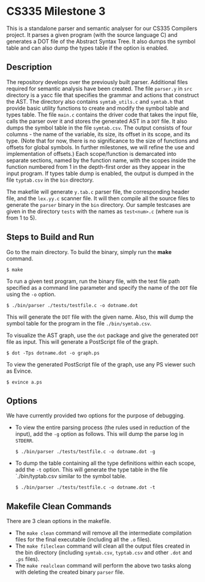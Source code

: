 # CS335 Milestone 3

This is a standalone parser and semantic analyser for our CS335 Compilers project. It parses a given program (with the source language C) and generates a DOT file of the Abstract Syntax Tree. It also dumps the symbol table and can also dump the types table if the option is enabled.

## Description

The repository develops over the previously built parser. Additional files required for semantic analysis have been created. The file `parser.y` in `src` directory is a yacc file that specifies the grammar and actions that construct the AST. The directory also contains `symtab_utils.c` and `symtab.h` that provide basic utility functions to create and modify the symbol table and types table. The file `main.c` contains the driver code that takes the input file, calls the parser over it and stores the generated AST in a `DOT` file. It also dumps the symbol table in the file `symtab.csv`. The output consists of four columns - the name of the variable, its size, its offset in its scope, and its type. (Note that for now, there is no significance to the size of functions and offsets for global symbols. In further milestones, we will refine the use and implementation of offsets.) Each scope/function is demarcated into separate sections, named by the function name, with the scopes inside the function numbered from 1 in the depth-first order as they appear in the input program. If types table dump is enabled, the output is dumped in the file `typtab.csv` in the `bin` directory.

The makefile will generate `y.tab.c` parser file, the corresponding header file, and the `lex.yy.c` scanner file. It will then compile all the source files to generate the `parser` binary in the `bin` directory. Our sample testcases are given in the directory `tests` with the names as `test<num>.c` (where `num` is from 1 to 5).

## Steps to Build and Run

Go to the main directory. To build the binary, simply run the __make__ command.

```console
$ make
```

To run a given test program, run the binary file, with the test file path specified as a command line parameter and specify the name of the `DOT` file using the `-o` option.

```console
$ ./bin/parser ./tests/testfile.c -o dotname.dot
```
This will generate the `DOT` file with the given name. Also, this will dump the symbol table for the program in the file `./bin/symtab.csv`.

To visualize the AST graph, use the `dot` package and give the generated `DOT` file as input. This will generate a PostScript file of the graph.

```console
$ dot -Tps dotname.dot -o graph.ps
```

To view the generated PostScript file of the graph, use any PS viewer such as Evince.

```console
$ evince a.ps 
```

## Options

We have currently provided two options for the purpose of debugging.

* To view the entire parsing process (the rules used in reduction of the input), add the `-g` option as follows. This will dump the parse log in `STDERR`.
  ```console
  $ ./bin/parser ./tests/testfile.c -o dotname.dot -g
  ```

* To dump the table containing all the type definitions within each scope, add the `-t` option. This will generate the type table in the file `./bin/typtab.csv similar to the symbol table.
  ```console
  $ ./bin/parser ./tests/testfile.c -o dotname.dot -t
  ```

## Makefile Clean Commands

There are 3 clean options in the makefile.
* The `make clean` command will remove all the intermediate compilation files for the final executable (including all the `.o` files).
* The `make fileclean` command will clean all the output files created in the bin directory (including `symtab.csv`, `typtab.csv` and other `.dot` and `.ps` files).
* The `make realclean` command will perform the above two tasks along with deleting the created binary `parser` file.
